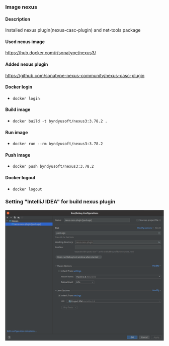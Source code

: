 ### Image nexus

#### Description
Installed nexus plugin(nexus-casc-plugin) and net-tools package

#### Used nexus image
https://hub.docker.com/r/sonatype/nexus3/

#### Added nexus plugin
https://github.com/sonatype-nexus-community/nexus-casc-plugin

#### Docker login
- `docker login`

#### Build image
- `docker build -t byndyusoft/nexus3:3.78.2 .`

#### Run image
- `docker run --rm byndyusoft/nexus3:3.78.2`

#### Push image
- `docker push byndyusoft/nexus3:3.78.2`

#### Docker logout
- `docker logout`

### Setting "IntelliJ IDEA" for build nexus plugin
![](docs/setting_build.png)